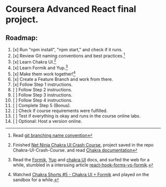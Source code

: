 # Coursera Advanced React final project.

## Roadmap:

1. [x] Run "npm install", "npm start," and check if it runs.
2. [x] Review Git naming conventions and best practices.[^1]
3. [x] Learn Chakra UI.[^2]
4. [x] Learn Formik and Yup.[^3]
5. [x] Make them work together![^4]
6. [x] Create a Feature Branch and work from there.
7. [x] Follow Step 1 instructions.
8. [ ] Follow Step 2 instructions.
9. [ ] Follow Step 3 instructions.
10. [ ] Follow Step 4 instructions.
11. [ ] Complete Step 5 (Bonus).
12. [ ] Check if course requirements were fulfilled.
13. [ ] Test if everything is okay and runs in the course online labs.
14. [ ] Optional: Host a version online.

[^1]: Read [git branching name convention](https://dev.to/couchcamote/git-branching-name-convention-cch)
[^2]: Finished [Net Ninja Chakra UI Crash Course](https://www.youtube.com/playlist?list=PL4cUxeGkcC9hcnIeryurNMMcGBHp7AYlP), project saved in the repo Chakra-UI-Crash-Course. and read [Chakra documentation](https://chakra-ui.com/getting-started)
[^3]: Read the [Formik](https://formik.org/docs/overview), [Yup](https://github.com/jquense/yup#getting-started) and [chakra UI](https://chakra-ui.com/getting-started/with-formik) docs, and surfed the web for a while, stumbled in a interssing article [react-hook-forms-vs-formik](https://blog.logrocket.com/react-hook-form-vs-formik-comparison/).
[^4]: Watched [Chakra Shorts #5 - Chakra UI + Formik](https://www.youtube.com/watch?v=C_U_KPMyU_8) and played on the sandbox for a while.
